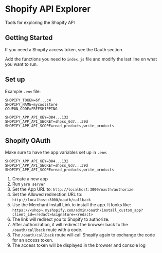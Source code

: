 # Shopify API Explorer

Tools for exploring the Shopify API

## Getting Started

If you need a Shopify access token, see the Oauth section.

Add the functions you need to `index.js` file and modify the last line on what you want to run.

## Set up

Example `.env` file:

```
SHOPIFY_TOKEN=6f...c4
SHOPIFY_NAME=mycoolstore
COUPON_CODE=FREESHIPPING

SHOPIFY_APP_API_KEY=384...132
SHOPIFY_APP_API_SECRET=shpss_0d7...39d
SHOPIFY_APP_API_SCOPE=read_products,write_products
```

## Shopify OAuth

Make sure to have the app variables set up in `.env`:

```
SHOPIFY_APP_API_KEY=384...132
SHOPIFY_APP_API_SECRET=shpss_0d7...39d
SHOPIFY_APP_API_SCOPE=read_products,write_products
```

1. Create a new app
1. Run `yarn server`
1. Set the App URL to: `http://localhost:3000/oauth/authorize`
1. Set the Allowed redirection URL to: `http://localhost:3000/oauth/callback`
1. Use the Merchant Install Link to install the app. It looks like: `https://<shop>.myshopify.com/admin/oauth/install_custom_app?client_id=<redact>&signature=<redact>`
1. The link will redirect you to Shopify to authorize.
1. After authorization, it will redirect the browser back to the `/oauth/callback` route with a code.
1. The `/oauth/callback` route will call Shopify again to exchange the code for an access token.
1. The access token will be displayed in the browser and console log
